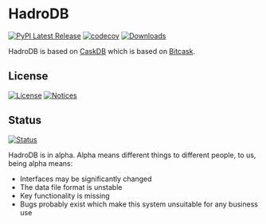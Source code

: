 # HadroDB

[![PyPI Latest Release](https://img.shields.io/pypi/v/hadrodb.svg)](https://pypi.org/project/hadrodb/)
[![codecov](https://codecov.io/gh/mabel-dev/hadrodb/branch/main/graph/badge.svg?token=nl9JwOVdPs)](https://codecov.io/gh/mabel-dev/hadrodb)
[![Downloads](https://static.pepy.tech/badge/hadrodb)](https://pepy.tech/project/hadrodb)

HadroDB is based on [CaskDB](https://github.com/avinassh/py-caskdb) which is based on [Bitcask](https://riak.com/assets/bitcask-intro.pdf).


## License

[![License](https://img.shields.io/badge/License-MIT-blue.svg)](https://github.com/mabel-dev/hadrodb/blob/main/LICENSE)
[![Notices](https://img.shields.io/badge/-Notices-darkgreen.svg)](https://github.com/mabel-dev/hadrodb/blob/main/NOTICES)

## Status

[![Status](https://img.shields.io/badge/Status-alpha-orange)](https://github.com/mabel-dev/opteryx)

HadroDB is in alpha. Alpha means different things to different people, to us, being alpha means:

- Interfaces may be significantly changed
- The data file format is unstable
- Key functionality is missing
- Bugs probably exist which make this system unsuitable for any business use